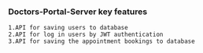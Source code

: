 ### Doctors-Portal-Server key features
`1.API for saving users to database`\
`2.API for log in users by JWT authentication`\
`3.API for saving the appointment bookings to database`


